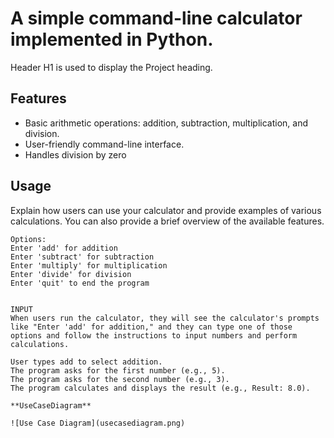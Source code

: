 # A simple command-line calculator implemented in Python.
Header H1 is used to display the Project heading. 

## Features
- Basic arithmetic operations: addition, subtraction, multiplication, and division.
- User-friendly command-line interface.
- Handles division by zero
## Usage

Explain how users can use your calculator and provide examples of various calculations. You can also provide a brief overview of the available features.

```plaintext
Options:
Enter 'add' for addition
Enter 'subtract' for subtraction
Enter 'multiply' for multiplication
Enter 'divide' for division
Enter 'quit' to end the program


INPUT
When users run the calculator, they will see the calculator's prompts like "Enter 'add' for addition," and they can type one of those options and follow the instructions to input numbers and perform calculations.

User types add to select addition.
The program asks for the first number (e.g., 5).
The program asks for the second number (e.g., 3).
The program calculates and displays the result (e.g., Result: 8.0).

**UseCaseDiagram**

![Use Case Diagram](usecasediagram.png)

